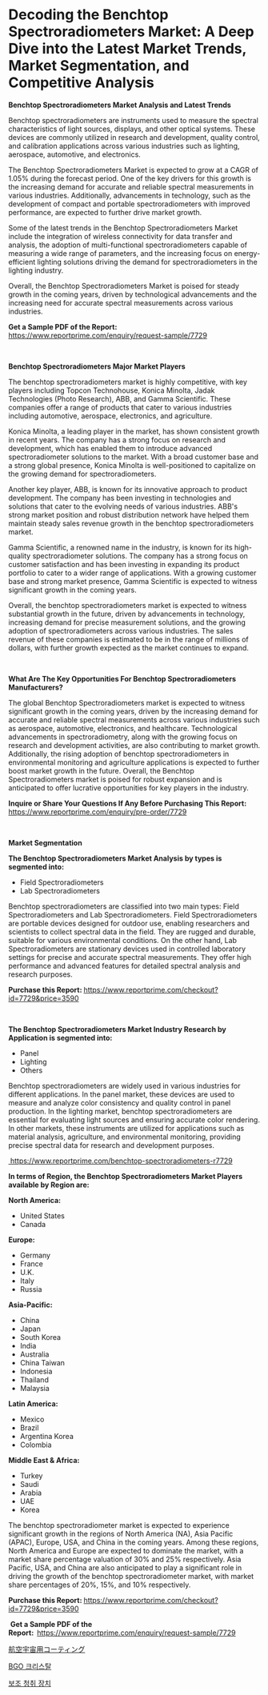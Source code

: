 <p><h1>Decoding the Benchtop Spectroradiometers Market: A Deep Dive into the Latest Market Trends, Market Segmentation, and Competitive Analysis</h1></p><p><strong>Benchtop Spectroradiometers Market Analysis and Latest Trends</strong></p>
<p><p>Benchtop spectroradiometers are instruments used to measure the spectral characteristics of light sources, displays, and other optical systems. These devices are commonly utilized in research and development, quality control, and calibration applications across various industries such as lighting, aerospace, automotive, and electronics.</p><p>The Benchtop Spectroradiometers Market is expected to grow at a CAGR of 1.05% during the forecast period. One of the key drivers for this growth is the increasing demand for accurate and reliable spectral measurements in various industries. Additionally, advancements in technology, such as the development of compact and portable spectroradiometers with improved performance, are expected to further drive market growth.</p><p>Some of the latest trends in the Benchtop Spectroradiometers Market include the integration of wireless connectivity for data transfer and analysis, the adoption of multi-functional spectroradiometers capable of measuring a wide range of parameters, and the increasing focus on energy-efficient lighting solutions driving the demand for spectroradiometers in the lighting industry.</p><p>Overall, the Benchtop Spectroradiometers Market is poised for steady growth in the coming years, driven by technological advancements and the increasing need for accurate spectral measurements across various industries.</p></p>
<p><strong>Get a Sample PDF of the Report:&nbsp;</strong> <a href="https://www.reportprime.com/enquiry/request-sample/7729">https://www.reportprime.com/enquiry/request-sample/7729</a></p>
<p>&nbsp;</p>
<p><strong>Benchtop Spectroradiometers Major Market Players</strong></p>
<p><p>The benchtop spectroradiometers market is highly competitive, with key players including Topcon Technohouse, Konica Minolta, Jadak Technologies (Photo Research), ABB, and Gamma Scientific. These companies offer a range of products that cater to various industries including automotive, aerospace, electronics, and agriculture.</p><p>Konica Minolta, a leading player in the market, has shown consistent growth in recent years. The company has a strong focus on research and development, which has enabled them to introduce advanced spectroradiometer solutions to the market. With a broad customer base and a strong global presence, Konica Minolta is well-positioned to capitalize on the growing demand for spectroradiometers.</p><p>Another key player, ABB, is known for its innovative approach to product development. The company has been investing in technologies and solutions that cater to the evolving needs of various industries. ABB's strong market position and robust distribution network have helped them maintain steady sales revenue growth in the benchtop spectroradiometers market.</p><p>Gamma Scientific, a renowned name in the industry, is known for its high-quality spectroradiometer solutions. The company has a strong focus on customer satisfaction and has been investing in expanding its product portfolio to cater to a wider range of applications. With a growing customer base and strong market presence, Gamma Scientific is expected to witness significant growth in the coming years.</p><p>Overall, the benchtop spectroradiometers market is expected to witness substantial growth in the future, driven by advancements in technology, increasing demand for precise measurement solutions, and the growing adoption of spectroradiometers across various industries. The sales revenue of these companies is estimated to be in the range of millions of dollars, with further growth expected as the market continues to expand.</p></p>
<p>&nbsp;</p>
<p><strong>What Are The Key Opportunities For Benchtop Spectroradiometers Manufacturers?</strong></p>
<p><p>The global Benchtop Spectroradiometers market is expected to witness significant growth in the coming years, driven by the increasing demand for accurate and reliable spectral measurements across various industries such as aerospace, automotive, electronics, and healthcare. Technological advancements in spectroradiometry, along with the growing focus on research and development activities, are also contributing to market growth. Additionally, the rising adoption of benchtop spectroradiometers in environmental monitoring and agriculture applications is expected to further boost market growth in the future. Overall, the Benchtop Spectroradiometers market is poised for robust expansion and is anticipated to offer lucrative opportunities for key players in the industry.</p></p>
<p><strong>Inquire or Share Your Questions If Any Before Purchasing This Report:</strong> <a href="https://www.reportprime.com/enquiry/pre-order/7729">https://www.reportprime.com/enquiry/pre-order/7729</a></p>
<p>&nbsp;</p>
<p><strong>Market Segmentation</strong></p>
<p><strong>The Benchtop Spectroradiometers Market Analysis by types is segmented into:</strong></p>
<p><ul><li>Field Spectroradiometers</li><li>Lab Spectroradiometers</li></ul></p>
<p><p>Benchtop spectroradiometers are classified into two main types: Field Spectroradiometers and Lab Spectroradiometers. Field Spectroradiometers are portable devices designed for outdoor use, enabling researchers and scientists to collect spectral data in the field. They are rugged and durable, suitable for various environmental conditions. On the other hand, Lab Spectroradiometers are stationary devices used in controlled laboratory settings for precise and accurate spectral measurements. They offer high performance and advanced features for detailed spectral analysis and research purposes.</p></p>
<p><strong>Purchase this Report:&nbsp;</strong><a href="https://www.reportprime.com/checkout?id=7729&price=3590">https://www.reportprime.com/checkout?id=7729&price=3590</a></p>
<p>&nbsp;</p>
<p><strong>The Benchtop Spectroradiometers Market Industry Research by Application is segmented into:</strong></p>
<p><ul><li>Panel</li><li>Lighting</li><li>Others</li></ul></p>
<p><p>Benchtop spectroradiometers are widely used in various industries for different applications. In the panel market, these devices are used to measure and analyze color consistency and quality control in panel production. In the lighting market, benchtop spectroradiometers are essential for evaluating light sources and ensuring accurate color rendering. In other markets, these instruments are utilized for applications such as material analysis, agriculture, and environmental monitoring, providing precise spectral data for research and development purposes.</p></p>
<p><a href="https://www.reportprime.com/benchtop-spectroradiometers-r7729">&nbsp;https://www.reportprime.com/benchtop-spectroradiometers-r7729</a></p>
<p><strong>In terms of Region, the Benchtop Spectroradiometers Market Players available by Region are:</strong></p>
<p>
    <p> <strong> North America: </strong>
        <ul>
            <li>United States</li>
            <li>Canada</li>
        </ul>
        </p> 
    <p> <strong> Europe: </strong>
        <ul>
            <li>Germany</li>
            <li>France</li>
            <li>U.K.</li>
            <li>Italy</li>
            <li>Russia</li>
        </ul>
        </p> 
    <p> <strong> Asia-Pacific: </strong>
        <ul>
            <li>China</li>
            <li>Japan</li>
            <li>South Korea</li>
            <li>India</li>
            <li>Australia</li>
            <li>China Taiwan</li>
            <li>Indonesia</li>
            <li>Thailand</li>
            <li>Malaysia</li>
        </ul>
        </p> 
    <p> <strong> Latin America: </strong>
        <ul>
            <li>Mexico</li>
            <li>Brazil</li>
            <li>Argentina Korea</li>
            <li>Colombia</li>
        </ul>
        </p> 
    <p> <strong> Middle East & Africa: </strong>
        <ul>
            <li>Turkey</li>
            <li>Saudi</li>
            <li>Arabia</li>
            <li>UAE</li>
            <li>Korea</li>
        </ul>
    </p>
    </p>
<p><p>The benchtop spectroradiometer market is expected to experience significant growth in the regions of North America (NA), Asia Pacific (APAC), Europe, USA, and China in the coming years. Among these regions, North America and Europe are expected to dominate the market, with a market share percentage valuation of 30% and 25% respectively. Asia Pacific, USA, and China are also anticipated to play a significant role in driving the growth of the benchtop spectroradiometer market, with market share percentages of 20%, 15%, and 10% respectively.</p></p>
<p><strong>Purchase this Report: </strong><a href="https://www.reportprime.com/checkout?id=7729&price=3590">https://www.reportprime.com/checkout?id=7729&price=3590</a></p>
<p>&nbsp;<strong>Get a Sample PDF of the Report:&nbsp;&nbsp;</strong><a href="https://www.reportprime.com/enquiry/request-sample/7729">https://www.reportprime.com/enquiry/request-sample/7729</a></p>
<p><strong></strong></p>
<p><p><a href="https://github.com/ReyesKohler20231/Market-Research-Report-List-1/blob/main/513647527284.md">航空宇宙用コーティング</a></p><p><a href="https://github.com/sammyUltyylrich9067856/Market-Research-Report-List-1/blob/main/560960427277.md">BGO 크리스탈</a></p><p><a href="https://github.com/Elenrrera7685/Market-Research-Report-List-1/blob/main/540792827273.md">보조 청취 장치</a></p></p>